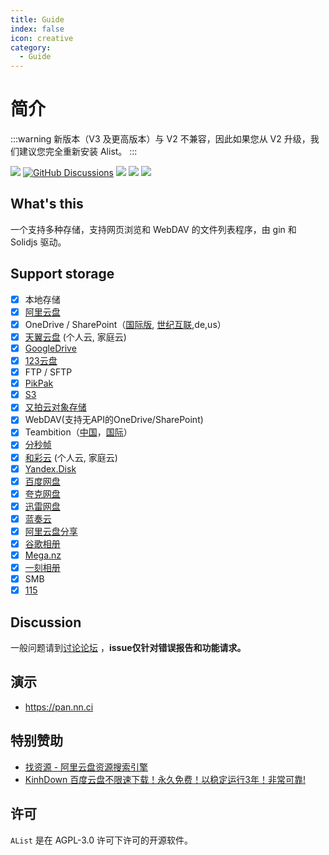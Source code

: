 ```yaml
---
title: Guide
index: false
icon: creative
category:
  - Guide
---
```


# 简介

:::warning
新版本（V3 及更高版本）与 V2 不兼容，因此如果您从 V2 升级，我们建议您完全重新安装 Alist。
:::

[![](https://img.shields.io/github/release/Xhofe/alist?style=flat-square)](https://github.com/Xhofe/alist/releases/latest)
[![GitHub Discussions](https://img.shields.io/github/discussions/Xhofe/alist?color=%23ED8936&style=flat-square)](https://github.com/Xhofe/alist/discussions)
[![](https://img.shields.io/github/actions/workflow/status/Xhofe/alist/build.yml?style=flat-square)](https://github.com/Xhofe/alist/actions?query=workflow%3ABuild)
[![](https://img.shields.io/github/downloads/Xhofe/alist/total?style=flat-square&color=%239F7AEA)](https://github.com/Xhofe/alist/releases)
[![](https://img.shields.io/badge/%24-donate-ff69b4.svg?style=flat-square)](https://pay.xhofe.top)

## What's this

一个支持多种存储，支持网页浏览和 WebDAV 的文件列表程序，由 gin 和 Solidjs 驱动。

## Support storage

- [x] 本地存储
- [x] [阿里云盘](https://www.aliyundrive.com/)
- [x] OneDrive / SharePoint（[国际版](https://www.office.com/), [世纪互联](https://portal.partner.microsoftonline.cn),de,us）
- [x] [天翼云盘](https://cloud.189.cn) (个人云, 家庭云)
- [x] [GoogleDrive](https://drive.google.com/)
- [x] [123云盘](https://www.123pan.com/)
- [x] FTP / SFTP
- [x] [PikPak](https://www.mypikpak.com/)
- [x] [S3](https://aws.amazon.com/cn/s3/)
- [x] [又拍云对象存储](https://www.upyun.com/products/file-storage)
- [x] WebDAV(支持无API的OneDrive/SharePoint)
- [x] Teambition（[中国](https://www.teambition.com/ )，[国际](https://us.teambition.com/ )）
- [x] [分秒帧](https://www.mediatrack.cn/)
- [x] [和彩云](https://yun.139.com/) (个人云, 家庭云)
- [x] [Yandex.Disk](https://disk.yandex.com/)
- [x] [百度网盘](https://pan.baidu.com/)
- [x] [夸克网盘](https://pan.quark.cn)
- [x] [迅雷网盘](https://pan.xunlei.com)
- [x] [蓝奏云](https://www.lanzou.com/)
- [x] [阿里云盘分享](https://www.aliyundrive.com/)
- [x] [谷歌相册](https://photos.google.com/)
- [x] [Mega.nz](https://mega.nz)
- [x] [一刻相册](https://photo.baidu.com/)
- [x] SMB
- [x] [115](https://115.com/)

## Discussion

一般问题请到[讨论论坛](https://github.com/Xhofe/alist/discussions) ，**issue仅针对错误报告和功能请求。**

## 演示

- https://pan.nn.ci

## 特别赞助

- [找资源 - 阿里云盘资源搜索引擎](https://zhaoziyuan.la/)
- [KinhDown 百度云盘不限速下载！永久免费！以稳定运行3年！非常可靠!](https://kinhdown.com/?Type=Tutorials)

## 许可

`AList` 是在 AGPL-3.0 许可下许可的开源软件。

